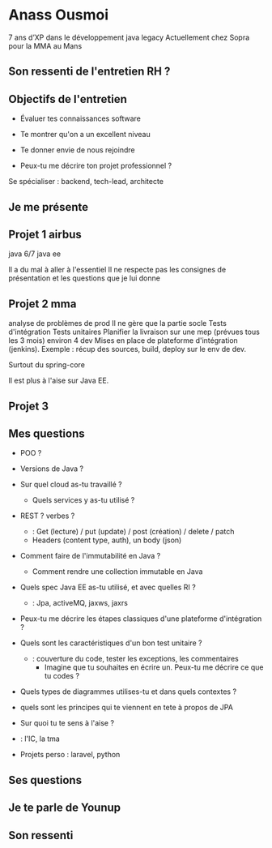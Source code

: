 # Anass Ousmoi

7 ans d’XP dans le développement java legacy
Actuellement chez Sopra pour la MMA au Mans

## Son ressenti de l'entretien RH ?

## Objectifs de l'entretien

* Évaluer tes connaissances software
* Te montrer qu'on a un excellent niveau
* Te donner envie de nous rejoindre

* Peux-tu me décrire ton projet professionnel ?

Se spécialiser : backend, tech-lead, architecte

## Je me présente

## Projet 1 airbus

java 6/7
java ee


Il a du mal à aller à l'essentiel
Il ne respecte pas les consignes de présentation et les questions que je lui donne

## Projet 2 mma

analyse de problèmes de prod
Il ne gère que la partie socle
Tests d'intégration
Tests unitaires
Planifier la livraison sur une mep (prévues tous les 3 mois)
environ 4 dev
Mises en place de plateforme d'intégration (jenkins).
Exemple : récup des sources, build, deploy sur le env de dev.


Surtout du spring-core

Il est plus à l'aise sur Java EE.

## Projet 3

## Mes questions

* POO ?
* Versions de Java ?
* Sur quel cloud as-tu travaillé ?
  * Quels services y as-tu utilisé ?
* REST ? verbes ?
  * : Get (lecture) / put (update) / post (création) / delete / patch
  * Headers (content type, auth), un body (json)
* Comment faire de l'immutabilité en Java ?
  * Comment rendre une collection immutable en Java
* Quels spec Java EE as-tu utilisé, et avec quelles RI ?
  * : Jpa, activeMQ, jaxws, jaxrs
* Peux-tu me décrire les étapes classiques d'une plateforme d'intégration ?
* Quels sont les caractéristiques d'un bon test unitaire ?
  * : couverture du code, tester les exceptions, les commentaires
    * Imagine que tu souhaites en écrire un. Peux-tu me décrire ce que tu codes ?
* Quels types de diagrammes utilises-tu et dans quels contextes ?
* quels sont les principes qui te viennent en tete à propos de JPA

* Sur quoi tu te sens à l'aise ?
* : l'IC, la tma

* Projets perso : laravel, python

## Ses questions

## Je te parle de Younup

## Son ressenti